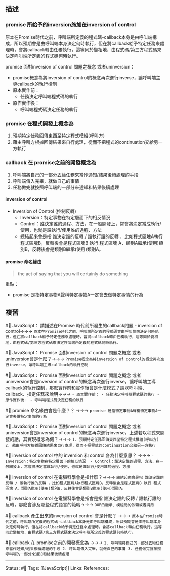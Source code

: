 ## 描述


### promise 所給予的inversion施加在inversion of control


原本在Promise時代之前，呼叫端所定義的程式碼-callback本身是由呼叫端構成，所以預期會是由呼叫端本身決定何時執行，但在將callback給予特定任務來處理時，會將callback轉由任務執行，這等同於變相地，由程式碼/第三方程式碼來決定呼叫端所定義的程式碼何時執行。

promise 面對inversion of control 問題之概念 或者uninversion：
- promise概念為將inversion of control的概念再次進行inverse，讓呼叫端主導callback的執行控制
- 原本實作前：
	- 任務決定呼叫端程式碼的執行
- 原作實作後：
	- 呼叫端程式碼決定任務的執行





### promise 在程式開發上概念為

1. 預期特定任務回傳東西至特定程式模組(呼叫方)
2. 藉由呼叫方根據回傳結果來自行處理，從而不把程式的continuation交給另一方執行



### callback 在 promise之前的開發概念為
1. 呼叫端將自己的一部分丟給任務來當作通知/結果後續處理的手段
2. 呼叫端傳入完畢，就做自己的事情
3. 任務做完就按照呼叫端的一部分來通知和結果後續處理



#### inversion of control


- Inversion of Control (控制反轉) 
	- Inversion：特定事物在特定層面下的相反情況 
	- Control：誰決定誰的過程、方法，在一般開發上，常會將決定當成執行/使用，也就是誰執行/使用誰的過程、方法 
	- 總結起來會是指 誰決定誰的反轉 / 誰執行誰的反轉 ，比如程式區塊A執行程式區塊B，反轉後會是程式區塊B 執行 程式區塊 A、類別A繼承(使用)類別B，反轉後會是類別B繼承(使用)類別A。


#### promise 命名緣由

> the act of saying that you will certainly do something

重點：
- promise 是指特定事物A聲稱特定事物A一定會去做特定事情的行為


## 複習

#🧠 JavaScript： 請描述在Promise 時代前所發生的callback問題 - inversion of control->->-> `原本在Promise時代之前，呼叫端所定義的程式碼會由呼叫端來決定何時執行，但在將callback給予特定任務來處理時，會將callback轉由任務執行，這等同於變相地，由程式碼/第三方程式碼來決定呼叫端所定義的程式碼何時執行。`
<!--SR:!2023-04-18,27,250-->

#🧠 JavaScript： Promise 面對inversion of control 問題之概念 或者uninversion會是什麼？->->-> `Promise概念為將inversion of control的概念再次進行inverse，讓呼叫端主導callback的執行控制`
<!--SR:!2023-06-08,56,250-->

#🧠  JavaScript： Promise 面對inversion of control 問題之概念 或者uninversion會是inversion of control的概念再次進行inverse，讓呼叫端主導callback的執行控制，那麼實作前和實作後會是什麼模式？請以呼叫端、callback、指定任務來說明->->-> `- 原本實作前： - 任務決定呼叫端程式碼的執行 - 原作實作後： - 呼叫端程式碼決定任務的執行`
<!--SR:!2023-04-28,26,250-->



#🧠 promise 命名緣由會是什麼？？ ->->-> `promise 是指特定事物A聲稱特定事物A一定會去做特定事情的行為`
<!--SR:!2023-04-19,28,250-->

#🧠 JavaScript： Promise 面對inversion of control 問題之概念 或者uninversion會是inversion of control的概念再次進行inverse。上述若以程式來開發的話，其實現概念為何？->->-> `1. 預期特定任務回傳東西至特定程式模組(呼叫方) 2. 藉由呼叫方根據回傳結果來自行處理，從而不把程式的continuation交給另一方執行`
<!--SR:!2023-06-07,55,250-->

#🧠 inversion of control 中的 inversion 和 control 各為什麼意思？ ->->-> `	- Inversion：特定事物在特定層面下的相反情況  - Control：誰決定誰的過程、方法，在一般開發上，常會將決定當成執行/使用，也就是誰執行/使用誰的過程、方法 `
<!--SR:!2023-04-25,12,230-->

#🧠 inversion of control 在電腦科學會是指什麼？->->-> `總結起來會是指 誰決定誰的反轉 / 誰執行誰的反轉 ，比如程式區塊A執行程式區塊B，反轉後會是程式區塊B 執行 程式區塊 A、類別A繼承(使用)類別B，反轉後會是類別B繼承(使用)類別A。`
<!--SR:!2023-04-14,24,250-->

#🧠 inversion of control 在電腦科學會是指會是指 誰決定誰的反轉 / 誰執行誰的反轉，那麼會涉及哪些程式語言的範疇->->-> `OOP的繼承、模組間的依賴或者調用`
<!--SR:!2023-04-15,25,250-->


#🧠 callback 產生出來的inversion of control 會是什麼？ ->->-> `原本在Promise時代之前，呼叫端所定義的程式碼-callback本身是由呼叫端構成，所以預期會是由呼叫端本身決定何時執行，但在將callback給予特定任務來處理時，會將callback轉由任務執行，這等同於變相地，由程式碼/第三方程式碼來決定呼叫端所定義的程式碼何時執行。`
<!--SR:!2023-04-24,22,250-->



#🧠 callback 在 promise之前的開發概念為 ->->-> `1. 呼叫端將自己的一部分丟給任務來當作通知/結果後續處理的手段 2. 呼叫端傳入完畢，就做自己的事情 3. 任務做完就按照呼叫端的一部分來通知和結果後續處理`
<!--SR:!2023-04-22,14,230-->








---
Status: #🌱 
Tags:
[[JavaScript]]
Links:
References: